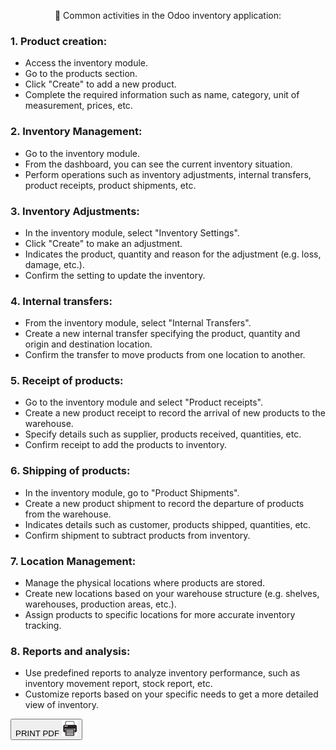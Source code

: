 
<center>

<span class='titulo'> 📝 Common activities in the Odoo inventory application: </span>
</center>

### 1. **Product creation:**
- Access the inventory module.
- Go to the products section.
- Click "Create" to add a new product.
- Complete the required information such as name, category, unit of measurement, prices, etc.

### 2. **Inventory Management:**
- Go to the inventory module.
- From the dashboard, you can see the current inventory situation.
- Perform operations such as inventory adjustments, internal transfers, product receipts, product shipments, etc.

### 3. **Inventory Adjustments:**
- In the inventory module, select "Inventory Settings".
- Click "Create" to make an adjustment.
- Indicates the product, quantity and reason for the adjustment (e.g. loss, damage, etc.).
- Confirm the setting to update the inventory.

### 4. **Internal transfers:**
- From the inventory module, select "Internal Transfers".
- Create a new internal transfer specifying the product, quantity and origin and destination location.
- Confirm the transfer to move products from one location to another.

### 5. **Receipt of products:**
- Go to the inventory module and select "Product receipts".
- Create a new product receipt to record the arrival of new products to the warehouse.
- Specify details such as supplier, products received, quantities, etc.
- Confirm receipt to add the products to inventory.

### 6. **Shipping of products:**
- In the inventory module, go to "Product Shipments".
- Create a new product shipment to record the departure of products from the warehouse.
- Indicates details such as customer, products shipped, quantities, etc.
- Confirm shipment to subtract products from inventory.

### 7. **Location Management:**
- Manage the physical locations where products are stored.
- Create new locations based on your warehouse structure (e.g. shelves, warehouses, production areas, etc.).
- Assign products to specific locations for more accurate inventory tracking.

### 8. **Reports and analysis:**
- Use predefined reports to analyze inventory performance, such as inventory movement report, stock report, etc.
- Customize reports based on your specific needs to get a more detailed view of inventory.

<button id="printButton">PRINT PDF  <img src='../../print-pdf.png' width='25px' heigth='15px' class='print-image'> </button>
